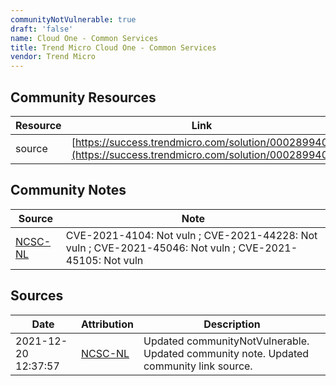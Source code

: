 ```yaml
---
communityNotVulnerable: true
draft: 'false'
name: Cloud One - Common Services
title: Trend Micro Cloud One - Common Services
vendor: Trend Micro
---
```



## Community Resources
| Resource | Link |
| --- | --- |
| source | [https://success.trendmicro.com/solution/000289940](https://success.trendmicro.com/solution/000289940) |

## Community Notes
| Source | Note |
| --- | --- |
| [NCSC-NL](https://github.com/NCSC-NL/log4shell/blob/main/software/README.md) | CVE-2021-4104: Not vuln ; CVE-2021-44228: Not vuln ; CVE-2021-45046: Not vuln ; CVE-2021-45105: Not vuln </ul> |

## Sources
| Date | Attribution | Description |
| --- | --- | --- |
| 2021-12-20 12:37:57 | [NCSC-NL](https://github.com/NCSC-NL/log4shell/blob/main/software/README.md) | Updated communityNotVulnerable. Updated community note. Updated community link source.  |
